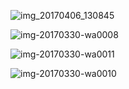 ![img_20170406_130845](https://user-images.githubusercontent.com/17542095/32378570-5d8368d4-c0ab-11e7-869a-df4e35d25d45.jpg)

![img-20170330-wa0008](https://user-images.githubusercontent.com/17542095/32378265-8ba6f754-c0aa-11e7-9f00-d3c526a9c371.jpg)

![img-20170330-wa0011](https://user-images.githubusercontent.com/17542095/32378269-90ba183e-c0aa-11e7-917d-c1370bcc086f.jpg)

![img-20170330-wa0010](https://user-images.githubusercontent.com/17542095/32378274-954a7b8c-c0aa-11e7-8190-dc47da9308a1.jpg)
